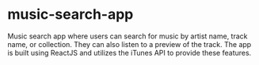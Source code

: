 # music-search-app
Music search app where users can search for music by artist name, track name, or collection. They can also listen to a preview of the track. The app is built using ReactJS and utilizes the iTunes API to provide these features.
